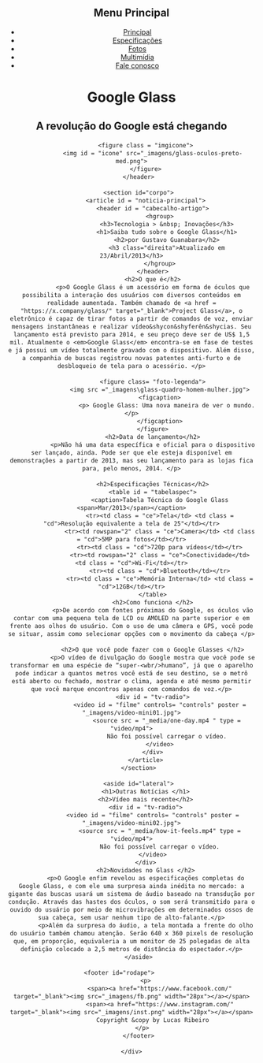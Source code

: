 <!DOCTYPE html>
<html lang= "pt-br">
<head>
    <meta charset = "UTF-8"/>
    <title>Tudo sobre o Glass</title>
    <link rel = "stylesheet" type = "text/css" href = "_css/estilo.css">
    <!--[if lt IE 9]>
	    <script src="_javascript/html5shiv.js"></script>
    <![endif]-->
</head>
<script language = "javascript" src = "_javascript/funcoes.js"></script>
<body>
    <div id="interface">
        <header id ="cabecalho">
            <nav id = "menu">
                <h1>Menu Principal</h1>
                <ul onmouseout = "muda ('_imagens/glass-oculos-preto-med.png')">
                    <li onmouseover = "muda('_imagens/home.png')"> <a href ="index.html">Principal</a> </li>
                    <li onmouseover = "muda('_imagens/especificacoes.png')"> <a href = "specs.html">Especificações</a> </li>
                    <li onmouseover = "muda('_imagens/fotos.png')"> <a href = "fotos.html">Fotos</a></li>
                    <li onmouseover = "muda('_imagens/multimidia.png')"> <a href = "multimidia.html">Multimídia</a></li>
                    <li onmouseover = "muda('_imagens/contato.png')"> <a href = "fale-conosco.html">Fale conosco</a></li>
                </ul>
            </nav>
            <hgroup>    
                <h1>Google Glass</h1>
                <h2>A revolução do Google está chegando</h2>
            </hgroup>

            <figure class = "imgicone">
                <img id = "icone" src="_imagens/glass-oculos-preto-med.png">
            </figure>
        </header>

        <section id="corpo">
            <article id = "noticia-principal">
                <header id = "cabecalho-artigo">
                    <hgroup>
                        <h3>Tecnologia > &nbsp; Inovações</h3>
                        <h1>Saiba tudo sobre o Google Glass</h1>
                        <h2>por Gustavo Guanabara</h2>
                        <h3 class="direita">Atualizado em 23/Abril/2013</h3>
                    </hgroup>
                </header>
                <h2>O que é</h2>
                <p>O Google Glass é um acessório em forma de óculos que possibilita a interação dos usuários com diversos conteúdos em realidade aumentada. Também chamado de <a href = "https://x.company/glass/" target="_blank">Project Glass</a>, o eletrônico é capaz de tirar fotos a partir de comandos de voz, enviar mensagens instantâneas e realizar vídeo&shycon&shyferên&shycias. Seu lançamento está previsto para 2014, e seu preço deve ser de US$ 1,5 mil. Atualmente o <em>Google Glass</em> encontra-se em fase de testes e já possui um vídeo totalmente gravado com o dispositivo. Além disso, a companhia de buscas registrou novas patentes anti-furto e de desbloqueio de tela para o acessório. </p>

                <figure class= "foto-legenda">
                    <img src ="_imagens\glass-quadro-homem-mulher.jpg">
                    <figcaption>
                        <p> Google Glass: Uma nova maneira de ver o mundo.</p>
                    </figcaption>
                </figure>
                <h2>Data de lançamento</h2>
                <p>Não há uma data específica e oficial para o dispositivo ser lançado, ainda. Pode ser que ele esteja disponível em demonstrações a partir de 2013, mas seu lançamento para as lojas fica para, pelo menos, 2014. </p>

                <h2>Especificações Técnicas</h2>
                <table id = "tabelaspec">
                    <caption>Tabela Técnica do Google Glass <span>Mar/2013</span></caption>
                    <tr><td class = "ce">Tela</td> <td class = "cd">Resolução equivalente a tela de 25"</td></tr>
                    <tr><td rowspan="2" class = "ce">Camera</td> <td class = "cd">5MP para fotos</td></tr>
                    <tr><td class = "cd">720p para vídeos</td></tr>
                    <tr><td rowspan="2" class = "ce">Conectividade</td> <td class = "cd">Wi-Fi</td></tr>
                    <tr><td class = "cd">Bluetooth</td></tr>
                    <tr><td class = "ce">Memória Interna</td> <td class = "cd">12GB</td></tr>
                </table>
                <h2>Como funciona </h2>
                <p>De acordo com fontes próximas do Google, os óculos vão contar com uma pequena tela de LCD ou AMOLED na parte superior e em frente aos olhos do usuário. Com o uso de uma câmera e GPS, você pode se situar, assim como selecionar opções com o movimento da cabeça </p>

                <h2>O que você pode fazer com o Google Glasses </h2>
                <p>O vídeo de divulgação do Google mostra que você pode se transformar em uma espécie de “super-<wbr/>humano”, já que o aparelho pode indicar a quantos metros você está de seu destino, se o metrô está aberto ou fechado, mostrar o clima, agenda e até mesmo permitir que você marque encontros apenas com comandos de voz.</p>
                <div id = "tv-radio">
                    <video id = "filme" controls= "controls" poster = "_imagens/video-mini01.jpg">
                        <source src = "_media/one-day.mp4 " type = "video/mp4">
                        Não foi possível carregar o vídeo.
                    </video>
                </div>
            </article>
        </section>

        <aside id="lateral">
            <h1>Outras Notícias </h1>
            <h2>Vídeo mais recente</h2>
            <div id = "tv-radio">
                <video id = "filme" controls= "controls" poster = "_imagens/video-mini02.jpg">
                    <source src = "_media/how-it-feels.mp4" type = "video/mp4">
                    Não foi possível carregar o vídeo.
                </video>
            </div>
            <h2>Novidades no Glass </h2>
            <p>O Google enfim revelou as especificações completas do Google Glass, e com ele uma surpresa ainda inédita no mercado: a gigante das buscas usará um sistema de áudio baseado na transdução por condução. Através das hastes dos óculos, o som será transmitido para o ouvido do usuário por meio de microvibrações em determinados ossos de sua cabeça, sem usar nenhum tipo de alto-falante.</p>
            <p>Além da surpresa do áudio, a tela montada a frente do olho do usuário também chamou atenção. Serão 640 x 360 pixels de resolução que, em proporção, equivaleria a um monitor de 25 polegadas de alta definição colocado a 2,5 metros de distância do espectador.</p>
        </aside>

        <footer id="rodape">           
            <p>
                    <span><a href="https://www.facebook.com/" target="_blank"><img src="_imagens/fb.png" width="28px"></a></span>
                    <span><a href="https://www.instagram.com/" target="_blank"><img src="_imagens/inst.png" width="28px"></a></span>
                Copyright &copy by Lucas Ribeiro
            </p>  
        </footer>
             
    </div>
</body>
</html>
